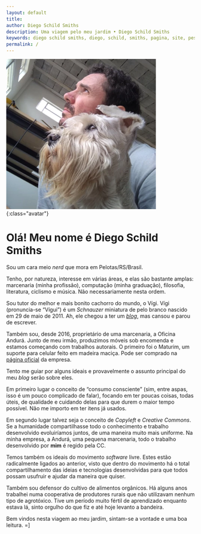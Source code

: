 ```yaml
---
layout: default
title:
author: Diego Schild Smiths
description: Uma viagem pelo meu jardim • Diego Schild Smiths
keywords: diego schild smiths, diego, schild, smiths, pagina, site, pessoal, blog
permalink: /
---
```


![Foto mostrando o meu rosto e do rosto do meu cachorro, um ao lado do outro, ambos de perfil, olhando para o horizonte.](/images/pages/eu.webp "Minha foto, com o Vígi, o meu cachorro"){:class="avatar"}

# Olá! Meu nome é Diego Schild Smiths

Sou um cara meio _nerd_ que mora em Pelotas/RS/Brasil.

Tenho, por natureza, interesse em várias áreas, e elas são bastante amplas: marcenaria (minha profissão), computação (minha graduação), filosofia, literatura, ciclismo e música. Não necessariamente nesta ordem.

Sou tutor do melhor e mais bonito cachorro do mundo, o Vígi. Vígi (pronuncia-se “Vígui”) é um _Schnauzer_ miniatura de pelo branco nascido em 29 de maio de 2011. Ah, ele chegou a ter um [_blog_](https://sobrebarbasebigodes.wordpress.com/), mas cansou e parou de escrever.

Também sou, desde 2016, proprietário de uma marcenaria, a Oficina Andurá. Junto de meu irmão, produzimos móveis sob encomenda e estamos começando com trabalhos autorais. O primeiro foi o Maturim, um suporte para celular feito em madeira maciça. Pode ser comprado na [página oficial](https://oficinaandura.com/) da empresa.

Tento me guiar por alguns ideais e provavelmente o assunto principal do meu _blog_ serão sobre eles.

Em primeiro lugar o conceito de “consumo consciente” (sim, entre aspas, isso é um pouco complicado de falar), focando em ter poucas coisas, todas úteis, de qualidade e cuidando delas para que durem o maior tempo possível. Não me importo em ter itens já usados.

Em segundo lugar talvez seja o conceito de _Copyleft_ e _Creative Commons_. Se a humanidade compartilhasse todo o conhecimento e trabalho desenvolvido evoluiríamos juntos, de uma maneira muito mais uniforme. Na minha empresa, a Andurá, uma pequena marcenaria, todo o trabalho desenvolvido por **mim** é regido pela CC.

Temos também os ideais do movimento _software_ livre. Estes estão radicalmente ligados ao anterior, visto que dentro do movimento há o total compartilhamento das ideias e tecnologias desenvolvidas para que todos possam usufruir e ajudar da maneira que quiser.

Também sou defensor do cultivo de alimentos orgânicos. Há alguns anos trabalhei numa cooperativa de produtores rurais que não utilizavam nenhum tipo de agrotóxico. Tive um período muito fértil de aprendizado enquanto estava lá, sinto orgulho do que fiz e até hoje levanto a bandeira.

Bem vindos nesta viagem ao meu jardim, sintam-se a vontade e uma boa leitura. =]

